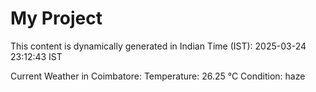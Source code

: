 # My Project

This content is dynamically generated in Indian Time (IST): 2025-03-24 23:12:43 IST


Current Weather in Coimbatore:
Temperature: 26.25 °C
Condition: haze

